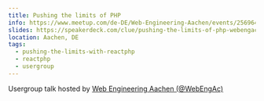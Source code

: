 ```yaml
---
title: Pushing the limits of PHP
info: https://www.meetup.com/de-DE/Web-Engineering-Aachen/events/256964669/
slides: https://speakerdeck.com/clue/pushing-the-limits-of-php-webengac19
location: Aachen, DE
tags:
  - pushing-the-limits-with-reactphp
  - reactphp
  - usergroup
---
```

Usergroup talk hosted by <a href="https://www.meetup.com/de-DE/Web-Engineering-Aachen/">Web Engineering Aachen (@WebEngAc)</a>
